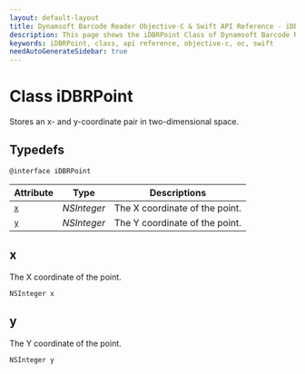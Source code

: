 ```yaml
---
layout: default-layout
title: Dynamsoft Barcode Reader Objective-C & Swift API Reference - iDBRPoint Class
description: This page shows the iDBRPoint Class of Dynamsoft Barcode Reader for iOS SDK.
keywords: iDBRPoint, class, api reference, objective-c, oc, swift
needAutoGenerateSidebar: true
---
```



# Class iDBRPoint

Stores an x- and y-coordinate pair in two-dimensional space.

## Typedefs

```objc
@interface iDBRPoint
```

| Attribute | Type | Descriptions |
|---------- | ---- | ------------ |
| [`x`](#x) | *NSInteger* | The X coordinate of the point. |
| [`y`](#y) | *NSInteger* | The Y coordinate of the point. |

## x

The X coordinate of the point.

```objc
NSInteger x
```

## y

The Y coordinate of the point.

```objc
NSInteger y
```
